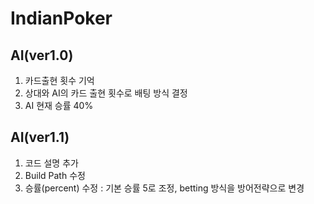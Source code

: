 # IndianPoker

## AI(ver1.0)
1. 카드출현 횟수 기억
1. 상대와 AI의 카드 출현 횟수로 배팅 방식 결정
1. AI 현재 승률 40%

## AI(ver1.1)
1. 코드 설명 추가
1. Build Path 수정
1. 승률(percent) 수정 : 기본 승률 5로 조정, betting 방식을 방어전략으로 변경
